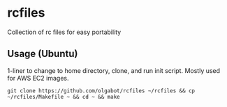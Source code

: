 rcfiles
=======

Collection of rc files for easy portability

## Usage (Ubuntu)

1-liner to change to home directory, clone, and run init script. Mostly used for AWS EC2 images.


```
git clone https://github.com/olgabot/rcfiles ~/rcfiles && cp ~/rcfiles/Makefile ~ && cd ~ && make
```
